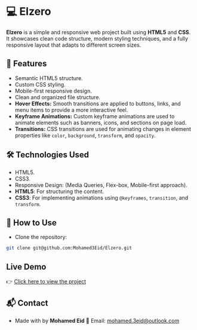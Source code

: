 # 💻 Elzero

**Elzero** is a simple and responsive web project built using **HTML5** and **CSS**.
It showcases clean code structure, modern styling techniques, and a fully responsive layout that adapts to different screen sizes.

## 🚀 Features

- Semantic HTML5 structure.
- Custom CSS styling.
- Mobile-first responsive design.
- Clean and organized file structure.
- **Hover Effects:** Smooth transitions are applied to buttons, links, and menu items to provide a more interactive feel.
- **Keyframe Animations:** Custom keyframe animations are used to animate elements such as banners, icons, and sections on page load.
- **Transitions:** CSS transitions are used for animating changes in element properties like `color`, `background`, `transform`, and `opacity`.

## 🛠 Technologies Used

- HTML5.
- CSS3.
- Responsive Design:
  (Media Queries, Flex-box, Mobile-first approach).
- **HTML5**: For structuring the content.
- **CSS3**: For implementing animations using `@keyframes`, `transition`, and `transform`.

## 📂 How to Use

- Clone the repository:

```bash
git clone git@github.com:Mohamed3Eid/Elzero.git
```

## Live Demo

👉 [Click here to view the project](https://mohamed3eid.github.io/Elzero/pages/index.html)

## 📬 Contact

- Made with by **Mohamed Eid**
  📧 Email: mohamed.3eid@outlook.com
